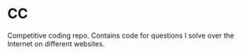 # CC
Competitive coding repo. Contains code for questions I solve over the Internet on different websites.
